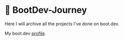 # 📙 BootDev-Journey

Here I will archive all the projects I've done on boot.dev.

My boot.dev [profile](https://www.boot.dev/u/fabulouseffect65).
